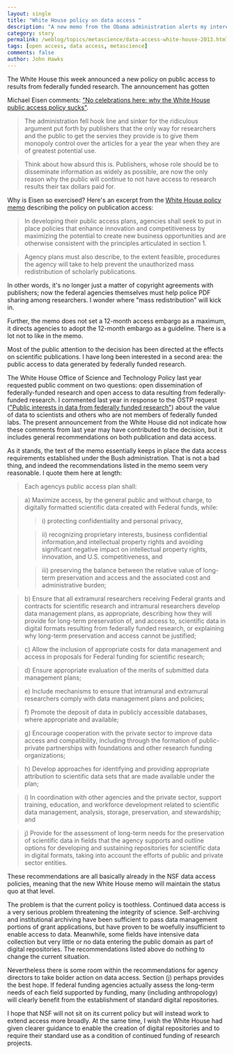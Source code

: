 ```yaml
---
layout: single 
title: "White House policy on data access " 
description: "A new memo from the Obama administration alerts my interest in data access." 
category: story
permalink: /weblog/topics/metascience/data-access-white-house-2013.html
tags: [open access, data access, metascience] 
comments: false 
author: John Hawks 
---
```



The White House this week announced a new policy on public access to results from federally funded research. The announcement has gotten 

Michael Eisen comments: <a href="http://www.michaeleisen.org/blog/?p=1312">"No celebrations here: why the White House public access policy sucks"</a>.

<blockquote>The administration fell hook line and sinker for the ridiculous argument put forth by publishers that the only way for researchers and the public to get the servies they provide is to give them monopoly control over the articles for a year  the year when they are of greatest potential use.</blockquote>

<blockquote>Think about how absurd this is. Publishers, whose role should be to disseminate information as widely as possible, are now the only reason why the public will continue to not have access to research results their tax dollars paid for.</blockquote>

Why is Eisen so exercised? Here's an excerpt from the <a href="http://www.whitehouse.gov/sites/default/files/microsites/ostp/ostp_public_access_memo_2013.pdf">White House policy memo</a> describing the policy on publication access:

<blockquote>In developing their public access plans, agencies shall seek to put in place policies that enhance innovation and competitiveness by maximizing the potential to create new business opportunities and are otherwise consistent with the principles articulated in section 1.</blockquote>

<blockquote>Agency plans must also describe, to the extent feasible, procedures the agency will take to help prevent the unauthorized mass redistribution of scholarly publications.</blockquote>

In other words, it's no longer just a matter of copyright agreements with publishers; now the federal agencies themselves must help police PDF sharing among researchers. I wonder where "mass redistribution" will kick in. 

Further, the memo does not set a 12-month access embargo as a maximum, it directs agencies to adopt the 12-month embargo as a guideline. There is a lot not to like in the memo. 

Most of the public attention to the decision has been directed at the effects on scientific publications. I have long been interested in a second area: the public access to data generated by federally funded research. 

The White House Office of Science and Technology Policy last year requested public comment on two questions: open dissemination of federally-funded research and open access to data resulting from federally-funded research. I commented last year in response to the OSTP request (<a href="http://johnhawks.net/weblog/topics/meta/data-access-nsf-request-for-comment-2012.html">"Public interests in data from federally funded research"</a>) about the value of data to scientists and others who are not members of federally funded labs. The present announcement from the White House did not indicate how these comments from last year may have contributed to the decision, but it includes general recommendations on both publication and data access. 

As it stands, the text of the memo essentially keeps in place the data access requirements established under the Bush administration. That is not a bad thing, and indeed the recommendations listed in the memo seem very reasonable. I quote them here at length:

<blockquote>Each agencys public access plan shall:</blockquote>

<blockquote>a) Maximize access, by the general public and without charge, to digitally formatted scientific data created with Federal funds, while:

<blockquote>i) protecting confidentiality and personal privacy,</blockquote>

<blockquote>ii) recognizing proprietary interests, business confidential information,and intellectual property rights and avoiding significant negative impact on intellectual property rights, innovation, and U.S. competitiveness, and</blockquote>

<blockquote>iii) preserving the balance between the relative value of long-term preservation and access and the associated cost and administrative burden;</blockquote>

</blockquote>

<blockquote>b) Ensure that all extramural researchers receiving Federal grants and contracts for scientific research and intramural researchers develop data management plans, as appropriate, describing how they will provide for long-term preservation of, and access to, scientific data in digital formats resulting from federally funded research, or explaining why long-term preservation and access cannot be justified;</blockquote>

<blockquote>c) Allow the inclusion of appropriate costs for data management and access in proposals for Federal funding for scientific research;</blockquote>

<blockquote>d) Ensure appropriate evaluation of the merits of submitted data management plans;</blockquote>

<blockquote>e) Include mechanisms to ensure that intramural and extramural researchers comply with data management plans and policies;</blockquote>

<blockquote>f) Promote the deposit of data in publicly accessible databases, where appropriate and available;</blockquote>

<blockquote>g) Encourage cooperation with the private sector to improve data access and compatibility, including through the formation of public-private partnerships with foundations and other research funding organizations;</blockquote>

<blockquote>h) Develop approaches for identifying and providing appropriate attribution to scientific data sets that are made available under the plan;</blockquote>

<blockquote>i) In coordination with other agencies and the private sector, support training, education, and workforce development related to scientific data management, analysis, storage, preservation, and stewardship; and</blockquote>

<blockquote>j) Provide for the assessment of long-term needs for the preservation of scientific data in fields that the agency supports and outline options for developing and sustaining repositories for scientific data in digital formats, taking into account the efforts of public and private sector entities.</blockquote>

These recommendations are all basically already in the NSF data access policies, meaning that the new White House memo will maintain the status quo at that level. 

The problem is that the current policy is toothless. Continued data access is a very serious problem threatening the integrity of science. Self-archiving and institutional archiving have been sufficient to pass data management portions of grant applications, but have proven to be woefully insufficient to enable access to data. Meanwhile, some fields have intensive data collection but very little or no data entering the public domain as part of digital repositories. The recommendations listed above do nothing to change the current situation. 

Nevertheless there is some room within the recommendations for agency directors to take bolder action on data access. Section (j) perhaps provides the best hope. If federal funding agencies actually assess the long-term needs of each field supported by funding, many (including anthropology) will clearly benefit from the establishment of standard digital repositories. 

I hope that NSF will not sit on its current policy but will instead work to extend access more broadly. At the same time, I wish the White House had given clearer guidance to enable the creation of digital repositories and to require their standard use as a condition of continued funding of research projects. 


